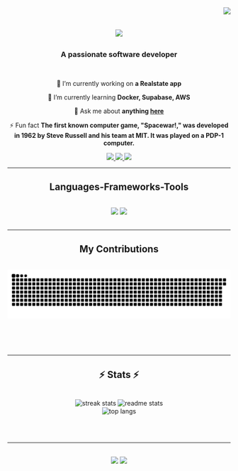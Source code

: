 <img align="right" src="https://visitor-badge.laobi.icu/badge?page_id=jossi30.jossi30" />

<h1 align="center">
    <img src="https://readme-typing-svg.herokuapp.com/?font=Righteous&size=35&center=true&vCenter=true&width=500&height=70&duration=4000&lines=Hi+There!+👋;+I'm+Yosief+G.+Hailay!;" />
</h1>

<h3 align="center">A passionate software developer</h3>

<br/>

<div align="center">
 
 🔭 I’m currently working on **a Realstate app**
 
 🌱 I’m currently learning **Docker, Supabase, AWS**

💬 Ask me about **anything [here](https://github.com/jossi30/jossi30/issues)**

⚡ Fun fact **The first known computer game, "Spacewar!," was developed in 1962 by Steve Russell and his team at MIT. It was played on a PDP-1 computer.**

 </div>
 
<div align="center"> 
  <a href="mailto:yosiefghaylay@gmail.com">
    <img src="https://img.shields.io/badge/Gmail-333333?style=for-the-badge&logo=gmail&logoColor=red" />
  </a>
  <a href="https://www.linkedin.com/in/yosief-g-hailay-290277213/" target="_blank">
    <img src="https://img.shields.io/badge/LinkedIn-0077B5?style=for-the-badge&logo=linkedin&logoColor=white" target="_blank" />
  </a>
  <a href="https://x.com/jossi30_" target="_blank">
     <img src="https://img.shields.io/badge/X(twitter)-000000?style=for-the-badge&logo=X&logoColor=white" target="_blank" /> <!-- sqlite, safari, google-chrome are other good icon options -->
  </a>
</div>

 <hr/>
 
<h2 align="center"> Languages-Frameworks-Tools </h2>
<br/>
<div align="center">
    <img src="https://skillicons.dev/icons?i=react,nextjs,vite,html,css,vscode,github,figma,tailwind,git,pycharm,linux" />
    <img src="https://skillicons.dev/icons?i=nodejs,python,javascript,typescript,flask,mongodb,ruby,java,mysql,rails,django" /><br>
</div>

<br/>
<hr/>

<div align="center">
  <h2> My Contributions </h2>
  <br>
  <img alt="snake eating my contributions" src="https://raw.githubusercontent.com/jossi30/jossi30/output/github-contribution-grid-snake.svg" />
  
  <br/><br/><br/>
</div>

<hr/>

<h2 align="center">⚡ Stats ⚡</h2>
<br>
<div align=center>
  <img width=390 src="https://streak-stats.demolab.com/?user=jossi30&count_private=true&theme=react&border_radius=10" alt="streak stats"/>
  <img width=390 src="https://github-readme-stats.vercel.app/api?username=jossi30&count_private=true&show_icons=true&theme=react&rank_icon=github&border_radius=10" alt="readme stats" />
  <br/>
  <img width=325 align="center" src="https://github-readme-stats.vercel.app/api/top-langs/?username=jossi30&hide=HTML&langs_count=8&layout=compact&theme=react&border_radius=10&size_weight=0.5&count_weight=0.5&exclude_repo=github-readme-stats" alt="top langs" />
</div>

<br/><br/>

<hr/>

<br/>

<div align="center">
<a href='' target='_blank'><img src="https://readme-typing-svg.herokuapp.com/?font=Righteous&size=35&center=true&vCenter=true&width=500&height=70&duration=4000&lines=Check+out+My+Repos;" /></a>
<a href=''><img src="https://readme-typing-svg.herokuapp.com/?font=Righteous&size=35&center=true&vCenter=true&width=500&height=70&duration=4000&lines=Let's+connect;" /></a></a>    
</div>

<br/>
